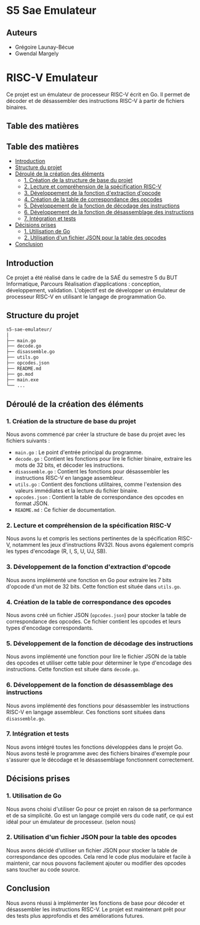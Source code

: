 # S5 Sae Emulateur

## Auteurs

- Grégoire Launay-Bécue
- Gwendal Margely

# RISC-V Emulateur

Ce projet est un émulateur de processeur RISC-V écrit en Go. Il permet de décoder et de désassembler des instructions RISC-V à partir de fichiers binaires.

## Table des matières

## Table des matières

- [Introduction](#introduction)
- [Structure du projet](#structure-du-projet)
- [Déroulé de la création des éléments](#déroulé-de-la-création-des-éléments)
    - [1. Création de la structure de base du projet](#1-création-de-la-structure-de-base-du-projet)
    - [2. Lecture et compréhension de la spécification RISC-V](#2-lecture-et-compréhension-de-la-spécification-risc-v)
    - [3. Développement de la fonction d'extraction d'opcode](#3-développement-de-la-fonction-dextraction-dopcode)
    - [4. Création de la table de correspondance des opcodes](#4-création-de-la-table-de-correspondance-des-opcodes)
    - [5. Développement de la fonction de décodage des instructions](#5-développement-de-la-fonction-de-décodage-des-instructions)
    - [6. Développement de la fonction de désassemblage des instructions](#6-développement-de-la-fonction-de-désassemblage-des-instructions)
    - [7. Intégration et tests](#7-intégration-et-tests)
- [Décisions prises](#décisions-prises)
    - [1. Utilisation de Go](#1-utilisation-de-go)
    - [2. Utilisation d'un fichier JSON pour la table des opcodes](#2-utilisation-dun-fichier-json-pour-la-table-des-opcodes)
- [Conclusion](#conclusion)


## Introduction

Ce projet a été réalisé dans le cadre de la SAÉ du semestre 5 du BUT Informatique, Parcours Réalisation d’applications : conception, développement, validation. L'objectif est de développer un émulateur de processeur RISC-V en utilisant le langage de programmation Go.

## Structure du projet

``` bash
s5-sae-emulateur/
│ 
├── main.go
├── decode.go
├── disassemble.go
├── utils.go
├── opcodes.json
├── README.md
├── go.mod
├── main.exe
└── ...
```


## Déroulé de la création des éléments

### 1. Création de la structure de base du projet

Nous avons commencé par créer la structure de base du projet avec les fichiers suivants :
- `main.go` : Le point d'entrée principal du programme.
- `decode.go` : Contient les fonctions pour lire le fichier binaire, extraire les mots de 32 bits, et décoder les instructions.
- `disassemble.go` : Contient les fonctions pour désassembler les instructions RISC-V en langage assembleur.
- `utils.go` : Contient des fonctions utilitaires, comme l'extension des valeurs immédiates et la lecture du fichier binaire.
- `opcodes.json` : Contient la table de correspondance des opcodes en format JSON.
- `README.md` : Ce fichier de documentation.

### 2. Lecture et compréhension de la spécification RISC-V

Nous avons lu et compris les sections pertinentes de la spécification RISC-V, notamment les jeux d'instructions RV32I. Nous avons également compris les types d'encodage (R, I, S, U, UJ, SB).

### 3. Développement de la fonction d'extraction d'opcode

Nous avons implémenté une fonction en Go pour extraire les 7 bits d'opcode d'un mot de 32 bits. Cette fonction est située dans `utils.go`.

### 4. Création de la table de correspondance des opcodes

Nous avons créé un fichier JSON (`opcodes.json`) pour stocker la table de correspondance des opcodes. Ce fichier contient les opcodes et leurs types d'encodage correspondants.

### 5. Développement de la fonction de décodage des instructions

Nous avons implémenté une fonction pour lire le fichier JSON de la table des opcodes et utiliser cette table pour déterminer le type d'encodage des instructions. Cette fonction est située dans `decode.go`.

### 6. Développement de la fonction de désassemblage des instructions

Nous avons implémenté des fonctions pour désassembler les instructions RISC-V en langage assembleur. Ces fonctions sont situées dans `disassemble.go`.

### 7. Intégration et tests

Nous avons intégré toutes les fonctions développées dans le projet Go. Nous avons testé le programme avec des fichiers binaires d'exemple pour s'assurer que le décodage et le désassemblage fonctionnent correctement.

## Décisions prises

### 1. Utilisation de Go

Nous avons choisi d'utiliser Go pour ce projet en raison de sa performance et de sa simplicité. Go est un langage compilé vers du code natif, ce qui est idéal pour un émulateur de processeur. (selon nous)

### 2. Utilisation d'un fichier JSON pour la table des opcodes

Nous avons décidé d'utiliser un fichier JSON pour stocker la table de correspondance des opcodes. Cela rend le code plus modulaire et facile à maintenir, car nous pouvons facilement ajouter ou modifier des opcodes sans toucher au code source.

## Conclusion

Nous avons réussi à implémenter les fonctions de base pour décoder et désassembler les instructions RISC-V. Le projet est maintenant prêt pour des tests plus approfondis et des améliorations futures.

